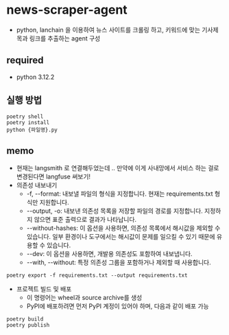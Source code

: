 # news-scraper-agent
- python, lanchain 을 이용하여 뉴스 사이트를 크롤링 하고, 키워드에 맞는 기사제목과 링크를 추출하는 agent 구성

## required
- python 3.12.2

## 실행 방법
```shell
poetry shell
poetry install
python {파일명}.py
```

## memo
- 현재는 langsmith 로 연결해두었는데 .. 만약에 이게 사내망에서 서비스 하는 걸로 변경된다면 langfuse 써보기!
- 의존성 내보내기
  - -f, --format: 내보낼 파일의 형식을 지정합니다. 현재는 requirements.txt 형식만 지원합니다.
  - --output, -o: 내보낸 의존성 목록을 저장할 파일의 경로를 지정합니다. 지정하지 않으면 표준 출력으로 결과가 나타납니다.
  - --without-hashes: 이 옵션을 사용하면, 의존성 목록에서 해시값을 제외할 수 있습니다. 일부 환경이나 도구에서는 해시값이 문제를 일으킬 수 있기 때문에 유용할 수 있습니다.
  - --dev: 이 옵션을 사용하면, 개발용 의존성도 포함하여 내보냅니다.
  - --with, --without: 특정 의존성 그룹을 포함하거나 제외할 때 사용합니다.
```shell
poetry export -f requirements.txt --output requirements.txt
```
- 프로젝트 빌드 및 배포
  - 이 명령어는 wheel과 source archive를 생성
  - PyPI에 배포하려면 먼저 PyPI 계정이 있어야 하며, 다음과 같이 배포 가능
```shell
poetry build
poetry publish
```
